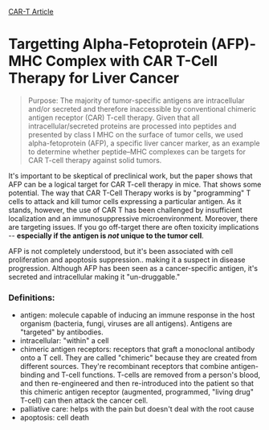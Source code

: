 [CAR-T Article](http://clincancerres.aacrjournals.org/content/23/2/478.full-text.pdf)

# Targetting Alpha-Fetoprotein (AFP)-MHC Complex with CAR T-Cell Therapy for Liver Cancer

> Purpose: The majority of tumor-specific antigens are intracellular
and/or secreted and therefore inaccessible by conventional
chimeric antigen receptor (CAR) T-cell therapy. Given
that all intracellular/secreted proteins are processed into peptides
and presented by class I MHC on the surface of tumor
cells, we used alpha-fetoprotein (AFP), a specific liver cancer
marker, as an example to determine whether peptide–MHC
complexes can be targets for CAR T-cell therapy against solid
tumors.

It's important to be skeptical of preclinical work, but the paper shows that AFP can be a logical target for CAR T-cell therapy in mice. That shows some potential. The way that CAR T-Cell Therapy works is by "programming" T cells to attack and kill tumor cells expressing a particular antigen. As it stands, however, the use of CAR T has been challenged by insufficient localization and an immunosuppressive microenvironment. Moreover, there are targeting issues. If you go off-target there are often toxicity implications -- **especially if the antigen is *not* unique to the tumor cell**. 

AFP is not completely understood, but it's been associated with cell proliferation and apoptosis suppression.. making it a suspect in disease progression. Although AFP has been seen as a cancer-specific antigen, it's secreted and intracellular making it "un-druggable." 


### Definitions: 
- antigen: molecule capable of inducing an immune response in the host organism (bacteria, fungi, viruses are all antigens). Antigens are "targeted" by antibodies. 
- intracellular: "within" a cell
- chimeric antigen receptors: receptors that graft a monoclonal antibody onto a T cell. They are called "chimeric" because they are created from different sources. They're recombinant receptors that combine antigen-binding and T-cell functions. T-cells are removed from a person's blood, and then re-engineered and then re-introduced into the patient so that this chimeric antigen receptor (augmented, programmed, "living drug" T-cell) can then attack the cancer cell. 
- palliative care: helps with the pain but doesn't deal with the root cause
- apoptosis: cell death

